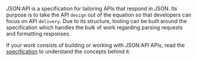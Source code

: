 JSON:API is a specification for tailoring APIs that respond in JSON. Its purpose is to take the API `design` out of the equation so that developers can focus on API `delivery`. Due to its structure, tooling can be built around the specification which handles the bulk of work regarding parsing requests and formatting responses.

If your work consists of building or working with JSON:API APIs, read the [specification](https://jsonapi.org/) to understand the concepts behind it.
